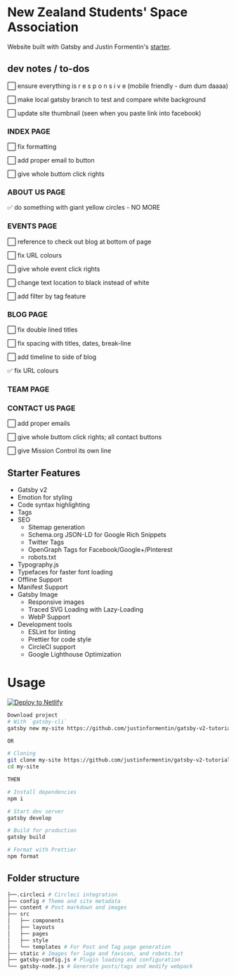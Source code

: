 # New Zealand Students' Space Association
Website built with Gatsby and Justin Formentin's <a href="https://github.com/justinformentin/gatsby-v2-tutorial-starter">starter</a>.

## dev notes / to-dos

:white_large_square: ensure everything is r e s p o n s i v e (mobile friendly - dum dum daaaa)

:white_large_square: make local gatsby branch to test and compare white background


:white_large_square: update site thumbnail (seen when you paste link into facebook)

### INDEX PAGE

:white_large_square: fix formatting

:white_large_square: add proper email to button

:white_large_square: give whole buttom click rights


### ABOUT US PAGE

:white_check_mark: do something with giant yellow circles - NO MORE


### EVENTS PAGE

:white_large_square: reference to check out blog at bottom of page

:white_large_square: fix URL colours

:white_large_square: give whole event click rights

:white_large_square: change text location to black instead of white

:white_large_square: add filter by tag feature


### BLOG PAGE

:white_large_square: fix double lined titles

:white_large_square: fix spacing with titles, dates, break-line

:white_large_square: add timeline to side of blog

:white_check_mark: fix URL colours


### TEAM PAGE


### CONTACT US PAGE

:white_large_square: add proper emails

:white_large_square: give whole buttom click rights; all contact buttons

:white_large_square: give Mission Control its own line

## Starter Features

- Gatsby v2
- Emotion for styling
- Code syntax highlighting
- Tags
- SEO
  - Sitemap generation
  - Schema.org JSON-LD for Google Rich Snippets
  - Twitter Tags
  - OpenGraph Tags for Facebook/Google+/Pinterest
  - robots.txt
- Typography.js
- Typefaces for faster font loading
- Offline Support
- Manifest Support
- Gatsby Image
  - Responsive images
  - Traced SVG Loading with Lazy-Loading
  - WebP Support
- Development tools
  - ESLint for linting
  - Prettier for code style
  - CircleCI support
  - Google Lighthouse Optimization

# Usage

[![Deploy to Netlify](https://www.netlify.com/img/deploy/button.svg)](https://app.netlify.com/start/deploy?repository=https://github.com/justinformentin/gatsby-v2-tutorial-starter)

```bash
Download project
# With `gatsby-cli`
gatsby new my-site https://github.com/justinformentin/gatsby-v2-tutorial-starter

OR

# Cloning
git clone my-site https://github.com/justinformentin/gatsby-v2-tutorial-starter.git
cd my-site

THEN

# Install dependencies
npm i

# Start dev server
gatsby develop

# Build for production
gatsby build

# Format with Prettier
npm format

```

## Folder structure
```bash
├──.circleci # Circleci integration
├── config # Theme and site metadata
├── content # Post markdown and images
├── src
│   ├── components
│   ├── layouts
│   ├── pages
│   ├── style
│   └── templates # For Post and Tag page generation
├── static # Images for logo and favicon, and robots.txt
├── gatsby-config.js # Plugin loading and configuration
└── gatsby-node.js # Generate posts/tags and modify webpack
```
